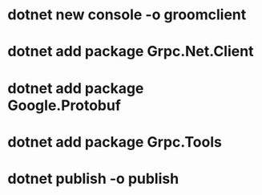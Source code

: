# dotnet new console -o groomclient

# dotnet add package Grpc.Net.Client

# dotnet add package Google.Protobuf

# dotnet add package Grpc.Tools

# dotnet publish -o publish
